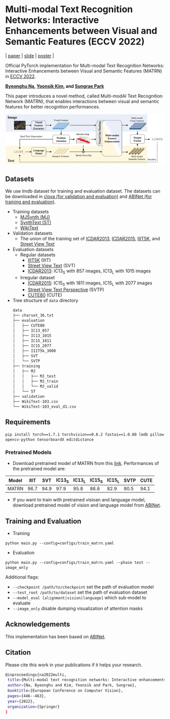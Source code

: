 # Multi-modal Text Recognition Networks: Interactive Enhancements between Visual and Semantic Features (ECCV 2022)

| [paper](https://arxiv.org/pdf/2111.15263) | [slide](https://www.dropbox.com/s/idd21hlc2v7e72h/MATRN_PPT_v2.pdf?dl=0) | [poster](https://www.dropbox.com/s/8iug3wnon1aarwk/6583-poster.pdf?dl=0) | 


Official PyTorch implementation for Multi-modal Text Recognition Networks: Interactive Enhancements between Visual and Semantic Features (MATRN) in [ECCV 2022](https://eccv2022.ecva.net/).

**[Byeonghu Na](https://github.com/wp03052), [Yoonsik Kim](https://github.com/terryoo), and [Sungrae Park](https://github.com/sungraepark)**

This paper introduces a novel method, called Multi-modAl Text Recognition Network (MATRN), that enables interactions between visual and semantic features for better recognition performances.

<img src="./figures/overview.png" width="1000" title="overview" alt="An overview of MATRN. A visual feature extractor and an LM extract visual and semantic features, respectively. By utilizing the attention map, representing relations between visual features and character positions, MATRNs encode spatial information into the semantic features and hide visual features related to a randomly selected character. Through the multi-modal feature enhancement module, visual and semantic features interact with each other and the enhanced features in two modalities are fused to finalize the output sequence.">

## Datasets

We use lmdb dataset for training and evaluation dataset.
The datasets can be downloaded in [clova (for validation and evaluation)](https://github.com/clovaai/deep-text-recognition-benchmark#download-lmdb-dataset-for-traininig-and-evaluation-from-here) and [ABINet (for training and evaluation)](https://github.com/FangShancheng/ABINet#datasets).

* Training datasets
    * [MJSynth (MJ)](https://www.robots.ox.ac.uk/~vgg/data/text/)
    * [SynthText (ST)](https://www.robots.ox.ac.uk/~vgg/data/scenetext/)
    * [WikiText](https://s3.amazonaws.com/research.metamind.io/wikitext/wikitext-103-v1.zip)
* Validation datasets
    * The union of the training set of [ICDAR2013](https://rrc.cvc.uab.es/?ch=2), [ICDAR2015](https://rrc.cvc.uab.es/?ch=4), [IIIT5K](http://cvit.iiit.ac.in/projects/SceneTextUnderstanding/IIIT5K.html), and [Street View Text](http://www.iapr-tc11.org/mediawiki/index.php/The_Street_View_Text_Dataset)
* Evaluation datasets
    * Regular datasets 
        * [IIIT5K](http://cvit.iiit.ac.in/projects/SceneTextUnderstanding/IIIT5K.html) (IIIT)
        * [Street View Text](http://www.iapr-tc11.org/mediawiki/index.php/The_Street_View_Text_Dataset) (SVT)
        * [ICDAR2013](https://rrc.cvc.uab.es/?ch=2): IC13<sub>S</sub> with 857 images, IC13<sub>L</sub> with 1015 images
    * Irregular dataset
        * [ICDAR2015](https://rrc.cvc.uab.es/?ch=4): IC15<sub>S</sub> with 1811 images, IC15<sub>L</sub> with 2077 images
        * [Street View Text Perspective](https://openaccess.thecvf.com/content_iccv_2013/papers/Phan_Recognizing_Text_with_2013_ICCV_paper.pdf) (SVTP)
        * [CUTE80](http://cs-chan.com/downloads_CUTE80_dataset.html) (CUTE)
* Tree structure of `data` directory
    ```
    data
    ├── charset_36.txt
    ├── evaluation
    │   ├── CUTE80
    │   ├── IC13_857
    │   ├── IC13_1015
    │   ├── IC15_1811
    │   ├── IC15_2077
    │   ├── IIIT5k_3000
    │   ├── SVT
    │   └── SVTP
    ├── training
    │   ├── MJ
    │   │   ├── MJ_test
    │   │   ├── MJ_train
    │   │   └── MJ_valid
    │   └── ST
    ├── validation
    ├── WikiText-103.csv
    └── WikiText-103_eval_d1.csv
    ```

## Requirements

```
pip install torch==1.7.1 torchvision==0.8.2 fastai==1.0.60 lmdb pillow opencv-python tensorboardX editdistance
```

### Pretrained Models

* Download pretrained model of MATRN from this [link](https://www.dropbox.com/s/pjcarm73cqwbxh4/best-train-matrn.pth?dl=0). Performances of the pretrained model are:

|Model|IIIT|SVT|IC13<sub>S</sub>|IC13<sub>L</sub>|IC15<sub>S</sub>|IC15<sub>L</sub>|SVTP|CUTE|
|-|-|-|-|-|-|-|-|-|
|MATRN|96.7|94.9|97.9|95.8|86.6|82.9|90.5|94.1|

* If you want to train with pretrained visioan and language model, download pretrained model of vision and language model from [ABINet](https://github.com/FangShancheng/ABINet#pretrained-models).


## Training and Evaluation

* Training
```
python main.py --config=configs/train_matrn.yaml
```

* Evaluation
```
python main.py --config=configs/train_matrn.yaml --phase test --image_only
```
Additional flags:
- `--checkpoint /path/to/checkpoint` set the path of evaluation model 
- `--test_root /path/to/dataset` set the path of evaluation dataset
- `--model_eval [alignment|vision|language]` which sub-model to evaluate
- `--image_only` disable dumping visualization of attention masks

## Acknowledgements

This implementation has been based on [ABINet](https://github.com/FangShancheng/ABINet).

## Citation
Please cite this work in your publications if it helps your research.
```bash 
@inproceedings{na2022multi,
 title={Multi-modal text recognition networks: Interactive enhancements between visual and semantic features},
 author={Na, Byeonghu and Kim, Yoonsik and Park, Sungrae},
 booktitle={European Conference on Computer Vision},
 pages={446--463},
 year={2022},
 organization={Springer}
}
 ```
